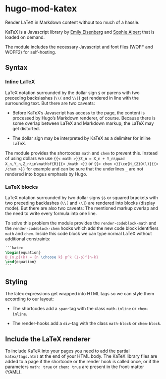 # hugo-mod-katex

Render LaTeX in Markdown content without too much of a hassle.

KaTeX is a Javascript library by [Emily Eisenberg](https://github.com/xymostech) and [Sophie Alpert](https://sophiebits.com/) that is loaded on demand.

The module includes the necessary Javascript and font files (WOFF and WOFF2) for self-hosting.

## Syntax 

### Inline LaTeX

LaTeX notation surrounded by the dollar sign `$` or parens with two preceding backslashes (`\\(` and `\\)`) get rendered in line with the surrounding text. But there are two caveats:

- Before KaTeX’s Javascript has access to the page, the content is processed by Hugo’s Markdown renderer, of course. Because there is some overlap between LaTeX and Markdown markup, the LaTeX may get distorted.

- The dollar sign may be interpreted by KaTeX as a delimiter for inline LaTeX.

The module provides the shortcodes `math` and `chem` to prevent this. Instead of using dollars we use `{{< math >}}Z_n = X_n + Y_n\quad X_n,Y_n,Z_n\in\mathbf{R}{{< /math >}}` or `{{< chem >}}\ce{H_{2}O(l)}{{< /chem >}}` for example and can be sure that the underlines `_` are not rendered into bogus emphasis by Hugo.

### LaTeX blocks

LaTeX notation surrounded by two dollar signs `$$` or squared brackets with two preceding backlashes (`\\[` and `\\]`) are rendered into blocks (display mode). But there are also two caveats: The mentioned markup overlap and the need to write every formula into one line.

To solve this problem the module provides the `render-codeblock-math` and the `render-codeblock-chem` hooks which add the new code block identifiers `math` and `chem`. Inside this code block we can type normal LaTeX without additional constraints:

```latex
‍```katex
\begin{equation}
B_{n,p}(k) = {n \choose k} p^k (1-p)^{n-k}
\end{equation}
‍```
```

## Styling

The latex expressions get wrapped into HTML tags so we can style them according to our layout:

- The shortcodes add a `span`-tag with the class `math-inline` or `chem-inline`.

- The render-hooks add a `div`-tag with the class `math-block` or `chem-block`.

## Include the LaTeX renderer

To include KaTeX into your pages you need to add the partial `katex/tags.html` at the end of your HTML body. The KaTeX library files are added to a page if the shortcode or the render hook is called once, or if the parameters `math: true` or `chem: true` are present in the front-matter (YAML).
